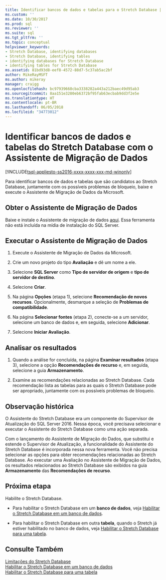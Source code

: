 ```yaml
---
title: Identificar bancos de dados e tabelas para o Stretch Database | Microsoft Docs
ms.custom: ''
ms.date: 10/30/2017
ms.prod: sql
ms.reviewer: ''
ms.suite: sql
ms.tgt_pltfrm: ''
ms.topic: conceptual
helpviewer_keywords:
- Stretch Database, identifying databases
- Stretch Database, identifying tables
- identifying databases for Stretch Database
- identifying tables for Stretch Database
ms.assetid: 81bd93d8-eef8-4572-88d7-5c37ab5ac2bf
author: MikeRayMSFT
ms.author: mikeray
manager: craigg
ms.openlocfilehash: bc97939668cba3338282a443a212baec49d95ab3
ms.sourcegitcommit: 8aa151e3280eb6372bf95fab63ecbab9dd3f2e5e
ms.translationtype: HT
ms.contentlocale: pt-BR
ms.lasthandoff: 06/05/2018
ms.locfileid: "34773012"
---
```

# <a name="identify-databases-and-tables-for-stretch-database-with-data-migration-assistant"></a>Identificar bancos de dados e tabelas do Stretch Database com o Assistente de Migração de Dados
[!INCLUDE[tsql-appliesto-ss2016-xxxx-xxxx-xxx-md-winonly](../../includes/tsql-appliesto-ss2016-xxxx-xxxx-xxx-md-winonly.md)]


  Para identificar bancos de dados e tabelas que são candidatos ao Stretch Database, juntamente com os possíveis problemas de bloqueio, baixe e execute o Assistente de Migração de Dados da Microsoft.
  
## <a name="get-data-migration-assistant"></a>Obter o Assistente de Migração de Dados
 Baixe e instale o Assistente de migração de dados [aqui](https://www.microsoft.com/download/details.aspx?id=53595). Essa ferramenta não está incluída na mídia de instalação do SQL Server.  
  
## <a name="run-data-migration-assistant"></a>Executar o Assistente de Migração de Dados  
  
1.  Execute o Assistente de Migração de Dados da Microsoft.  

2.  Crie um novo projeto do tipo **Avaliação** e dê um nome a ele.

3.  Selecione **SQL Server** como **Tipo de servidor de origem** e **tipo de servidor de destino**.

4.  Selecione **Criar**. 

5. Na página **Opções** (etapa 1), selecione **Recomendação de novos recursos**. Opcionalmente, desmarque a seleção de **Problemas de compatibilidade**.

6.  Na página **Selecionar fontes** (etapa 2), conecte-se a um servidor, selecione um banco de dados e, em seguida, selecione **Adicionar**.

7.  Selecione **Iniciar Avaliação**.

## <a name="review-the-results"></a>Analisar os resultados  
  
1.  Quando a análise for concluída, na página **Examinar resultados** (etapa 3), selecione a opção **Recomendações de recurso** e, em seguida, selecione a guia **Armazenamento**.

2.  Examine as recomendações relacionadas ao Stretch Database. Cada recomendação lista as tabelas para as quais o Stretch Database pode ser apropriado, juntamente com os possíveis problemas de bloqueio.

## <a name="historical-note"></a>Observação histórica
O Assistente do Stretch Database era um componente do Supervisor de Atualização do SQL Server 2016. Nessa época, você precisava selecionar e executar o Assistente do Stretch Database como uma ação separada.

Com o lançamento do Assistente de Migração do Dados, que substitui e estende o Supervisor de Atualização, a funcionalidade do Assistente do Stretch Database é incorporada nessa nova ferramenta. Você não precisa selecionar as opções para obter recomendações relacionadas ao Stretch Database. Ao executar uma Avaliação no Assistente de Migração de Dados, os resultados relacionados ao Stretch Database são exibidos na guia **Armazenamento** das **Recomendações de recurso**.
  
## <a name="next-step"></a>Próxima etapa  
 Habilite o Stretch Database.  
  
-   Para habilitar o Stretch Database em um **banco de dados**, veja [Habilitar o Stretch Database em um banco de dados](../../sql-server/stretch-database/enable-stretch-database-for-a-database.md).  
  
-   Para habilitar o Stretch Database em outra **tabela**, quando o Stretch já estiver habilitado no banco de dados, veja [Habilitar o Stretch Database para uma tabela](../../sql-server/stretch-database/enable-stretch-database-for-a-table.md). 
  
## <a name="see-also"></a>Consulte Também  
 [Limitações do Stretch Database](../../sql-server/stretch-database/limitations-for-stretch-database.md)   
 [Habilitar o Stretch Database em um banco de dados](../../sql-server/stretch-database/enable-stretch-database-for-a-database.md)   
 [Habilitar o Stretch Database para uma tabela](../../sql-server/stretch-database/enable-stretch-database-for-a-table.md)  
  
  
